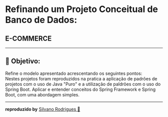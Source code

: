 
#  Refinando um Projeto Conceitual de Banco de Dados:
##  E-COMMERCE

<hr/>

## 📑 Objetivo:

Refine o modelo apresentado acrescentando os seguintes pontos:<br/>
Nestes projetos foram reproduzidos na pratica a aplicação de padrões de projetos com o uso de Java "Puro" e a utilização de paldrões com o uso do Spring Boot. Aplicar e entender conceitos do Spring Framework e Spring Boot, com uma abordagem simples.

<hr/>

**reproduzido by** [Silvano Rodrigues 🖖](https://github.com/Silvanors)

  
